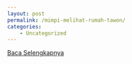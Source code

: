 ```yaml
---
layout: post
permalink: /mimpi-melihat-rumah-tawon/
categories:
    - Uncategorized
---
```


[Baca Selengkapnya](/10)